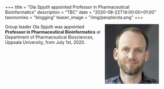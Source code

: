 +++
title = "Ola Spjuth appointed Professor in Pharmaceutical Bioinformatics"
description = "TBC"
date = "2020-08-22T14:00:00+01:00"
taxonomies = "blogging"
teaser_image = "/img/people/ola.png"
+++

<img style="float: right; width: 200" src="/img/people/ola.png">

Group leader Ola Spjuth was appointed **Professor in Pharmaceutical Bioinformatics** at Department of Pharmaceutical Biosciences, Uppsala University, from July 1st, 2020.






